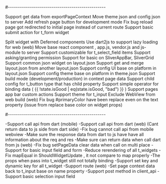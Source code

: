 #-------------------------------------------------

Support get data from exportPageContext
Move theme json and config json to server
Add refresh page button for development mode
Fix bug reload page got redirected to initial page instead of current route
Support basic submit action for t_form widget

Split widget with Deferred components
Use dart2js to support lazy loading for web (web)
Move base react component , app.js, vendor.js and js-module to server
Support customizable for t_select_field items
Support asking/granting permission
Support for basic on SliverAppBar, SliverGrid
Support common json widget on layout.json
Support get and merge layout.json from another layout.json
Support config UI base on platform in layout.json
Support config theme base on platform in theme.json
Support build mode (development/production) in context page data
Support child config for t_button type that has child property
Support simple operator for binding data ( {{ !state.isGood | eq(state.isGood, "bad") }} )
Support pages app bar custom actions
Support theme for t_input
Exclude WebView from web build (web)
Fix bug #primaryColor have been replace even on the text property (issue from replace base color on widget props)

#-------------------------------------------------

-Support call api from dart (mobile)
-Support call api from dart (web) (Cant return data to js side from dart side)
-Fix bug cannot call api from mobile webview
-Make sure the response data from dart to js have have all information about the req and res
-Make sure can return data when call dart from js (web)
-Fix bug setPageData clear data when call on multi place
-Support for basic input field and form
-Reduce rerendering of all t_widgets
-Fix mapEqual in ShouldWidgetUpdate , it not compare to map properly
-The props when pass into t_widget still not totally binding
-Support set key and dynamic key for all t_widget
-Support route (web)
-Set page context data back to t_input base on name property
-Support post method in client_api
-Support basic selection input field
